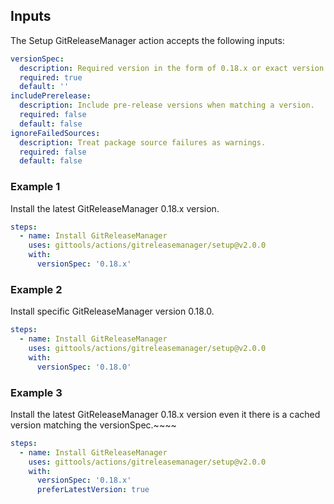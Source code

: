## Inputs

The Setup GitReleaseManager action accepts the following inputs:

```yaml
versionSpec:
  description: Required version in the form of 0.18.x or exact version like 0.18.0.
  required: true
  default: ''
includePrerelease:
  description: Include pre-release versions when matching a version.
  required: false
  default: false
ignoreFailedSources:
  description: Treat package source failures as warnings.
  required: false
  default: false
```

### Example 1

Install the latest GitReleaseManager 0.18.x version.

```yaml
steps:
  - name: Install GitReleaseManager
    uses: gittools/actions/gitreleasemanager/setup@v2.0.0
    with:
      versionSpec: '0.18.x'
```

### Example 2

Install specific GitReleaseManager version 0.18.0.

```yaml
steps:
  - name: Install GitReleaseManager
    uses: gittools/actions/gitreleasemanager/setup@v2.0.0
    with:
      versionSpec: '0.18.0'
```

### Example 3

Install the latest GitReleaseManager 0.18.x version even it there is a cached version matching the versionSpec.~~~~

```yaml
steps:
  - name: Install GitReleaseManager
    uses: gittools/actions/gitreleasemanager/setup@v2.0.0
    with:
      versionSpec: '0.18.x'
      preferLatestVersion: true
```
